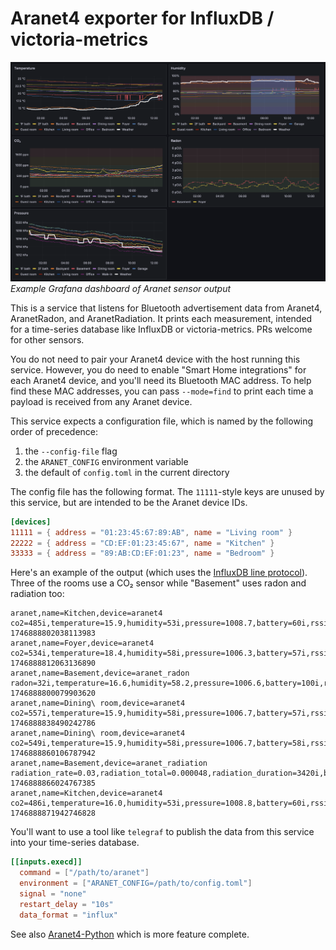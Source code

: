 # Aranet4 exporter for InfluxDB / victoria-metrics

![Example Grafana dashboard of Aranet sensor output](grafana.png)
*Example Grafana dashboard of Aranet sensor output*

This is a service that listens for Bluetooth advertisement data from Aranet4,
AranetRadon, and AranetRadiation. It prints each measurement, intended for a
time-series database like InfluxDB or victoria-metrics. PRs welcome for other
sensors.

You do not need to pair your Aranet4 device with the host running this service.
However, you do need to enable "Smart Home integrations" for each Aranet4
device, and you'll need its Bluetooth MAC address. To help find these MAC
addresses, you can pass `--mode=find` to print each time a payload is received
from any Aranet device.

This service expects a configuration file, which is named by the following
order of precedence:

1. the `--config-file` flag
2. the `ARANET_CONFIG` environment variable
3. the default of `config.toml` in the current directory

The config file has the following format. The `11111`-style keys are unused by
this service, but are intended to be the Aranet device IDs.

```toml
[devices]
11111 = { address = "01:23:45:67:89:AB", name = "Living room" }
22222 = { address = "CD:EF:01:23:45:67", name = "Kitchen" }
33333 = { address = "89:AB:CD:EF:01:23", name = "Bedroom" }
```

Here's an example of the output (which uses the
[InfluxDB line protocol](https://docs.influxdata.com/influxdb/v2/reference/syntax/line-protocol/)). Three of the rooms use a CO₂ sensor while "Basement" uses
radon and radiation too:

```
aranet,name=Kitchen,device=aranet4 co2=485i,temperature=15.9,humidity=53i,pressure=1008.7,battery=60i,rssi=-65i 1746888802038113983
aranet,name=Foyer,device=aranet4 co2=534i,temperature=18.4,humidity=58i,pressure=1006.3,battery=57i,rssi=-70i 1746888812063136890
aranet,name=Basement,device=aranet_radon radon=32i,temperature=16.6,humidity=58.2,pressure=1006.6,battery=100i,rssi=-78i 1746888800079903620
aranet,name=Dining\ room,device=aranet4 co2=557i,temperature=15.9,humidity=58i,pressure=1006.7,battery=57i,rssi=-73i 1746888838490242786
aranet,name=Dining\ room,device=aranet4 co2=549i,temperature=15.9,humidity=58i,pressure=1006.7,battery=58i,rssi=-73i 1746888860106787942
aranet,name=Basement,device=aranet_radiation radiation_rate=0.03,radiation_total=0.000048,radiation_duration=3420i,battery=100i,rssi=-77i 1746888866024767385
aranet,name=Kitchen,device=aranet4 co2=486i,temperature=16.0,humidity=53i,pressure=1008.8,battery=60i,rssi=-63i 1746888871942746828
```

You'll want to use a tool like `telegraf` to publish the data from this service
into your time-series database.

```toml
[[inputs.execd]]
  command = ["/path/to/aranet"]
  environment = ["ARANET_CONFIG=/path/to/config.toml"]
  signal = "none"
  restart_delay = "10s"
  data_format = "influx"
```

See also [Aranet4-Python](https://github.com/Anrijs/Aranet4-Python) which is
more feature complete.
